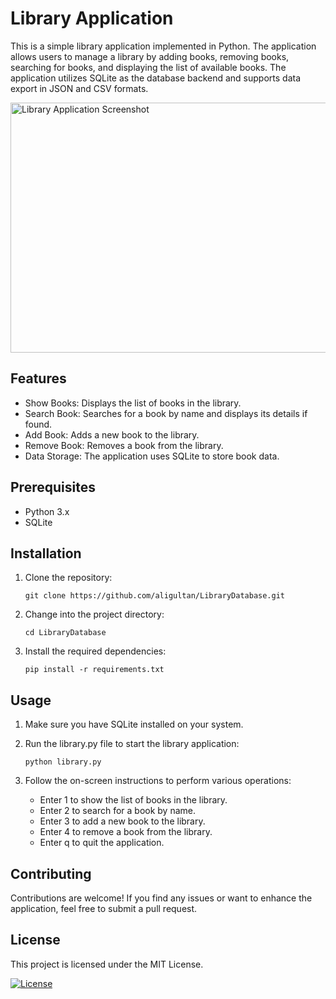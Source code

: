 # Library Application

This is a simple library application implemented in Python. The application allows users to manage a library by adding books, removing books, searching for books, and displaying the list of available books.
The application utilizes SQLite as the database backend and supports data export in JSON and CSV formats.

<img alt="Library Application Screenshot" height="400" src="images/ss.png" width="800"/>

## Features

- Show Books: Displays the list of books in the library.
- Search Book: Searches for a book by name and displays its details if found.
- Add Book: Adds a new book to the library.
- Remove Book: Removes a book from the library.
- Data Storage: The application uses SQLite to store book data.

## Prerequisites

- Python 3.x
- SQLite

## Installation

1. Clone the repository:

   ```shell
   git clone https://github.com/aligultan/LibraryDatabase.git
2. Change into the project directory:
   ```shell
   cd LibraryDatabase
3. Install the required dependencies:
   ```shell
   pip install -r requirements.txt

## Usage
1. Make sure you have SQLite installed on your system.

2. Run the library.py file to start the library application:
   ```shell
   python library.py

3. Follow the on-screen instructions to perform various operations:

   - Enter 1 to show the list of books in the library.
   - Enter 2 to search for a book by name.
   - Enter 3 to add a new book to the library.
   - Enter 4 to remove a book from the library.
   - Enter q to quit the application.
## Contributing
Contributions are welcome! If you find any issues or want to enhance the application, feel free to submit a pull request.


## License
This project is licensed under the MIT License.

[![License](https://img.shields.io/badge/license-MIT-blue.svg)](https://github.com/yourusername/library-app/blob/main/LICENSE)
   




   

   
   

